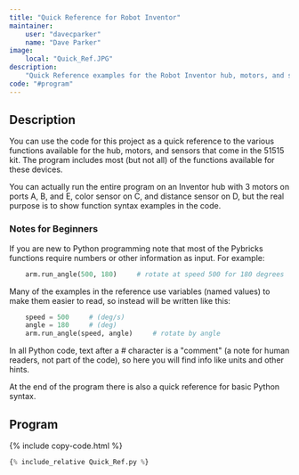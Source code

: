 ```yaml
---
title: "Quick Reference for Robot Inventor"
maintainer:
    user: "davecparker"
    name: "Dave Parker"
image:
    local: "Quick_Ref.JPG"
description:
    "Quick Reference examples for the Robot Inventor hub, motors, and sensors"
code: "#program"
---
```


## Description

You can use the code for this project as a quick reference to the various functions
available for the hub, motors, and sensors that come in the 51515 kit. The program
includes most (but not all) of the functions available for these devices.

You can actually run the entire program on an Inventor hub with 3 motors on ports 
A, B, and E, color sensor on C, and distance sensor on D, but the real purpose is 
to show function syntax examples in the code. 

### Notes for Beginners

If you are new to Python programming note that most of the Pybricks functions require
numbers or other information as input. For example:
```python
    arm.run_angle(500, 180)     # rotate at speed 500 for 180 degrees
```
Many of the examples in the reference use variables (named values) to make them easier 
to read, so instead will be written like this:
```python
    speed = 500     # (deg/s)
    angle = 180     # (deg)
    arm.run_angle(speed, angle)     # rotate by angle
```
In all Python code, text after a # character is a "comment" (a note for human readers, 
not part of the code), so here you will find info like units and other hints.

At the end of the program there is also a quick reference for basic Python syntax.

## Program

{% include copy-code.html %}
```python
{% include_relative Quick_Ref.py %}
```

